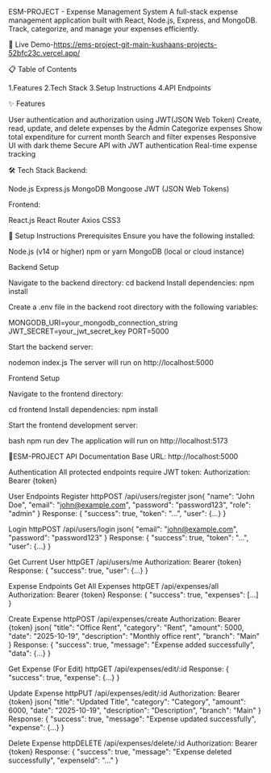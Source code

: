 ESM-PROJECT - Expense Management System
A full-stack expense management application built with React, Node.js, Express, and MongoDB. Track, categorize, and manage your expenses efficiently.

🔗 Live Demo-https://ems-project-git-main-kushaans-projects-52bfc23c.vercel.app/

📋 Table of Contents

1.Features
2.Tech Stack
3.Setup Instructions
4.API Endpoints

✨ Features

User authentication and authorization using JWT(JSON Web Token)
Create, read, update, and delete expenses by the Admin
Categorize expenses
Show total expenditure for current month
Search and filter expenses
Responsive UI with dark theme
Secure API with JWT authentication
Real-time expense tracking

🛠️ Tech Stack
Backend:

Node.js
Express.js
MongoDB
Mongoose
JWT (JSON Web Tokens)

Frontend:

React.js
React Router
Axios
CSS3

🚀 Setup Instructions
Prerequisites
Ensure you have the following installed:

Node.js (v14 or higher)
npm or yarn
MongoDB (local or cloud instance)

Backend Setup


Navigate to the backend directory:
 cd backend
Install dependencies:
 npm install

Create a .env file in the backend root directory with the following variables:

   MONGODB_URI=your_mongodb_connection_string
   JWT_SECRET=your_jwt_secret_key
   PORT=5000

Start the backend server:

 nodemon index.js
The server will run on http://localhost:5000


Frontend Setup

Navigate to the frontend directory:

cd frontend
Install dependencies:
  npm install

Start the frontend development server:

bash   npm run dev
The application will run on http://localhost:5173


🚀ESM-PROJECT API Documentation
Base URL: http://localhost:5000

Authentication
All protected endpoints require JWT token:
Authorization: Bearer {token}

User Endpoints
Register
httpPOST /api/users/register
json{
  "name": "John Doe",
  "email": "john@example.com",
  "password": "password123",
  "role": "admin"
}
Response: { "success": true, "token": "...", "user": {...} }

Login
httpPOST /api/users/login
json{
  "email": "john@example.com",
  "password": "password123"
}
Response: { "success": true, "token": "...", "user": {...} }

Get Current User
httpGET /api/users/me
Authorization: Bearer {token}
Response: { "success": true, "user": {...} }

Expense Endpoints
Get All Expenses
httpGET /api/expenses/all
Authorization: Bearer {token}
Response: { "success": true, "expenses": [...] }

Create Expense
httpPOST /api/expenses/create
Authorization: Bearer {token}
json{
  "title": "Office Rent",
  "category": "Rent",
  "amount": 5000,
  "date": "2025-10-19",
  "description": "Monthly office rent",
  "branch": "Main"
}
Response: { "success": true, "message": "Expense added successfully", "data": {...} }

Get Expense (For Edit)
httpGET /api/expenses/edit/:id
Response: { "success": true, "expense": {...} }

Update Expense
httpPUT /api/expenses/edit/:id
Authorization: Bearer {token}
json{
  "title": "Updated Title",
  "category": "Category",
  "amount": 6000,
  "date": "2025-10-19",
  "description": "Description",
  "branch": "Main"
}
Response: { "success": true, "message": "Expense updated successfully", "expense": {...} }

Delete Expense
httpDELETE /api/expenses/delete/:id
Authorization: Bearer {token}
Response: { "success": true, "message": "Expense deleted successfully", "expenseId": "..." }
